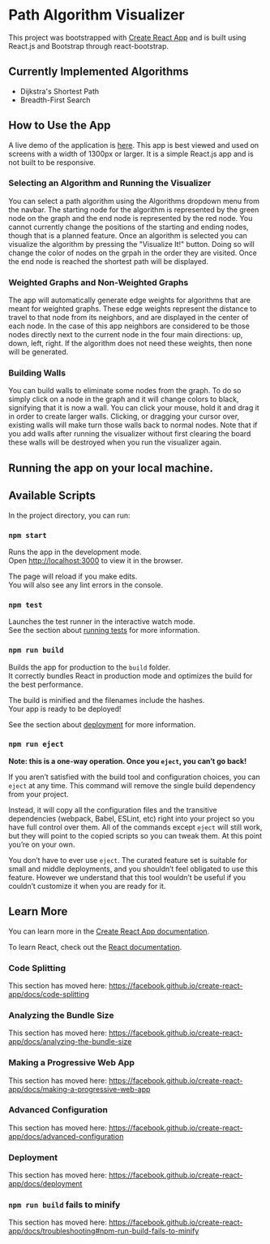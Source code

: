# Path Algorithm Visualizer

This project was bootstrapped with [Create React App](https://github.com/facebook/create-react-app) and is built using React.js and Bootstrap through react-bootstrap. 

## Currently Implemented Algorithms
* Dijkstra's Shortest Path
* Breadth-First Search

## How to Use the App


A live demo of the application is [here](http://agrant16.github.io/path-algorithm-visualizer).
This app is best viewed and used on screens with a width of 1300px or larger. 
It is a simple React.js app and is not built to be responsive. 

### Selecting an Algorithm and Running the Visualizer

You can select a path algorithm using the Algorithms dropdown menu from the navbar.
The starting node for the algorithm is represented by the green node on the graph and the end node is represented by the red node.
You cannot currently change the positions of the starting and ending nodes, though that is a planned feature. 
Once an algorithm is selected you can visualize the algorithm by pressing the "Visualize It!" button. 
Doing so will change the color of nodes on the grpah in the order they are visited. 
Once the end node is reached the shortest path will be displayed. 

### Weighted Graphs and Non-Weighted Graphs
The app will automatically generate edge weights for algorithms that are meant for weighted graphs. 
These edge weights represent the distance to travel to that node from its neighbors, and are displayed in the center of each node. 
In the case of this app neighbors are considered to be those nodes directly next to the current node in the four main directions: up, down, left, right.
If the algorithm does not need these weights, then none will be generated.

### Building Walls

You can build walls to eliminate some nodes from the graph. 
To do so simply click on a node in the graph and it will change colors to black, signifying that it is now a wall. 
You can click your mouse, hold it and drag it in order to create larger walls. 
Clicking, or dragging your cursor over, existing walls will make turn those walls back to normal nodes. 
Note that if you add walls after running the visualizer without first clearing the board these walls will be destroyed when you run the visualizer again. 

## Running the app on your local machine. 

## Available Scripts

In the project directory, you can run:

### `npm start`

Runs the app in the development mode.<br />
Open [http://localhost:3000](http://localhost:3000) to view it in the browser.

The page will reload if you make edits.<br />
You will also see any lint errors in the console.

### `npm test`

Launches the test runner in the interactive watch mode.<br />
See the section about [running tests](https://facebook.github.io/create-react-app/docs/running-tests) for more information.

### `npm run build`

Builds the app for production to the `build` folder.<br />
It correctly bundles React in production mode and optimizes the build for the best performance.

The build is minified and the filenames include the hashes.<br />
Your app is ready to be deployed!

See the section about [deployment](https://facebook.github.io/create-react-app/docs/deployment) for more information.

### `npm run eject`

**Note: this is a one-way operation. Once you `eject`, you can’t go back!**

If you aren’t satisfied with the build tool and configuration choices, you can `eject` at any time. This command will remove the single build dependency from your project.

Instead, it will copy all the configuration files and the transitive dependencies (webpack, Babel, ESLint, etc) right into your project so you have full control over them. All of the commands except `eject` will still work, but they will point to the copied scripts so you can tweak them. At this point you’re on your own.

You don’t have to ever use `eject`. The curated feature set is suitable for small and middle deployments, and you shouldn’t feel obligated to use this feature. However we understand that this tool wouldn’t be useful if you couldn’t customize it when you are ready for it.

## Learn More

You can learn more in the [Create React App documentation](https://facebook.github.io/create-react-app/docs/getting-started).

To learn React, check out the [React documentation](https://reactjs.org/).

### Code Splitting

This section has moved here: https://facebook.github.io/create-react-app/docs/code-splitting

### Analyzing the Bundle Size

This section has moved here: https://facebook.github.io/create-react-app/docs/analyzing-the-bundle-size

### Making a Progressive Web App

This section has moved here: https://facebook.github.io/create-react-app/docs/making-a-progressive-web-app

### Advanced Configuration

This section has moved here: https://facebook.github.io/create-react-app/docs/advanced-configuration

### Deployment

This section has moved here: https://facebook.github.io/create-react-app/docs/deployment

### `npm run build` fails to minify

This section has moved here: https://facebook.github.io/create-react-app/docs/troubleshooting#npm-run-build-fails-to-minify
